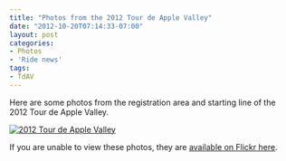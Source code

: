 ```yaml
---
title: "Photos from the 2012 Tour de Apple Valley"
date: "2012-10-20T07:14:33-07:00"
layout: post
categories:
- Photos
- 'Ride news'
tags:
- TdAV
---
```


Here are some photos from the registration area and starting line of the 2012 Tour de Apple Valley.

[![2012 Tour de Apple Valley](https://farm8.staticflickr.com/7286/8930349534_74b8193e84_z.jpg)](https://www.flickr.com/photos/15848140@N02/albums/72157633889214350 "2012 Tour de Apple Valley")<script async="" charset="utf-8" src="//embedr.flickr.com/assets/client-code.js"></script>

If you are unable to view these photos, they are [available on Flickr here](https://flic.kr/s/aHsjFGzGD5).